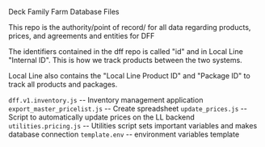 Deck Family Farm Database Files

This repo is the authority/point of record/ for all data regarding products, prices, and agreements and entities for DFF

The identifiers contained in the dff repo is called "id" and in Local Line "Internal ID".  This is how we track products between the two systems.

Local Line also contains the "Local Line Product ID" and "Package ID" to track all products and packages.


`dff.v1.inventory.js` -- Inventory management application
`export_master_pricelist.js`  -- Create spreadsheet
`update_prices.js`  -- Script to automatically update prices on the LL backend
`utilities.pricing.js`  -- Utilities script sets important variables and makes database connection
`template.env`  -- environment variables template
